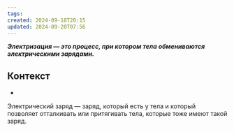 ```yaml
---
tags: 
created: 2024-09-18T20:15
updated: 2024-09-20T07:56
---
```

***Электризация — это процесс, при котором тела обмениваются электрическими зарядами.***


## Контекст
- 



Электрический заряд — заряд, который есть у тела и который позволяет отталкивать или притягивать тела, которые тоже имеют такой заряд.